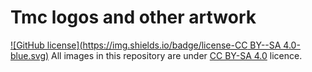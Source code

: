 Tmc logos and other artwork
===========================

[![GitHub license](https://img.shields.io/badge/license-CC BY--SA 4.0-blue.svg)](LICENSE.md?raw=true)
All images in this repository are under [CC BY-SA 4.0](http://creativecommons.org/licenses/by-sa/4.0/) licence.

